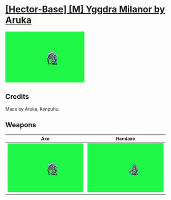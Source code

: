 # [\[Hector-Base\] \[M\] Yggdra Milanor by Aruka](./)

<img src="./3.%20Axe%20(Chain)/Axe_000.png" alt="[Hector-Base] [M] Yggdra Milanor by Aruka standing" />

## Credits

Made by Aruka, Kenpuhu.

## Weapons


|Axe |Handaxe |
|  :---: | :---: |
| <img alt="Axe animation" src="./3.%20Axe%20(Chain)/Axe.gif" /> | <img alt="Handaxe animation" src="./4.%20Handaxe/Handaxe.gif" /> |
